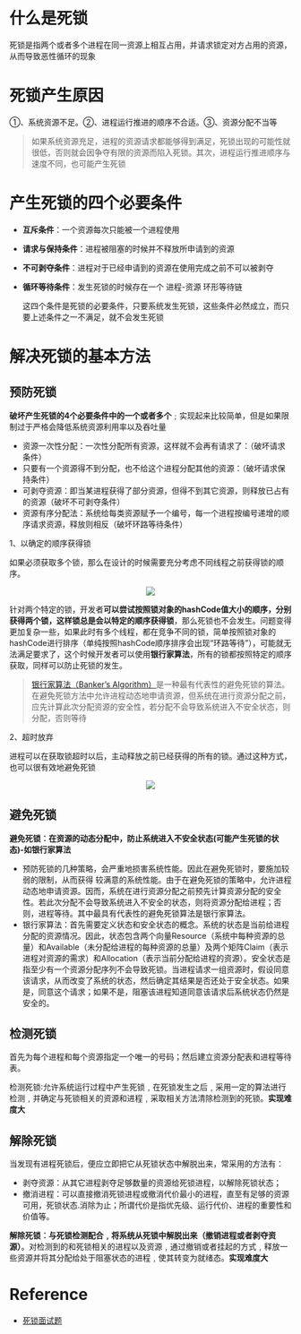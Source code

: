 # 什么是死锁

死锁是指两个或者多个进程在同一资源上相互占用，并请求锁定对方占用的资源，从而导致恶性循环的现象

# 死锁产生原因

①、系统资源不足。②、进程运行推进的顺序不合适。③、资源分配不当等

> 如果系统资源充足，进程的资源请求都能够得到满足，死锁出现的可能性就很低，否则就会因争夺有限的资源而陷入死锁。其次，进程运行推进顺序与速度不同，也可能产生死锁

# 产生死锁的四个必要条件

- **互斥条件**：一个资源每次只能被一个进程使用
- **请求与保持条件**：进程被阻塞的时候并不释放所申请到的资源
- **不可剥夺条件**：进程对于已经申请到的资源在使用完成之前不可以被剥夺
- **循环等待条件**：发生死锁的时候存在一个 进程-资源 环形等待链

   这四个条件是死锁的必要条件，只要系统发生死锁，这些条件必然成立，而只要上述条件之一不满足，就不会发生死锁

# 解决死锁的基本方法

## 预防死锁

**破坏产生死锁的4个必要条件中的一个或者多个**﹔实现起来比较简单，但是如果限制过于严格会降低系统资源利用率以及吞吐量

- 资源一次性分配：一次性分配所有资源，这样就不会再有请求了：（破坏请求条件）
- 只要有一个资源得不到分配，也不给这个进程分配其他的资源：（破坏请求保持条件）
- 可剥夺资源：即当某进程获得了部分资源，但得不到其它资源，则释放已占有的资源（破坏不可剥夺条件）
- 资源有序分配法：系统给每类资源赋予一个编号，每一个进程按编号递增的顺序请求资源，释放则相反（破坏环路等待条件）

1、以确定的顺序获得锁

如果必须获取多个锁，那么在设计的时候需要充分考虑不同线程之前获得锁的顺序。

<center><img src="https://img-blog.csdn.net/20180922174829303?watermark/2/text/aHR0cHM6Ly9ibG9nLmNzZG4ubmV0L2hkMTIzNzA=/font/5a6L5L2T/fontsize/400/fill/I0JBQkFCMA==/dissolve/70"/></center>

针对两个特定的锁，开发者**可以尝试按照锁对象的hashCode值大小的顺序，分别获得两个锁，这样锁总是会以特定的顺序获得锁**，那么死锁也不会发生。问题变得更加复杂一些，如果此时有多个线程，都在竞争不同的锁，简单按照锁对象的hashCode进行排序（单纯按照hashCode顺序排序会出现“环路等待”），可能就无法满足要求了，这个时候开发者可以使用**银行家算法**，所有的锁都按照特定的顺序获取，同样可以防止死锁的发生。

>[银行家算法（Banker’s Algorithm）](https://blog.csdn.net/qq_36260974/article/details/84404369)是一种最有代表性的避免死锁的算法。在避免死锁方法中允许进程动态地申请资源，但系统在进行资源分配之前，应先计算此次分配资源的安全性，若分配不会导致系统进入不安全状态，则分配，否则等待

2、超时放弃

进程可以在获取锁超时以后，主动释放之前已经获得的所有的锁。通过这种方式，也可以很有效地避免死锁

<center><img src="https://img-blog.csdn.net/20180922174924551?watermark/2/text/aHR0cHM6Ly9ibG9nLmNzZG4ubmV0L2hkMTIzNzA=/font/5a6L5L2T/fontsize/400/fill/I0JBQkFCMA==/dissolve/70"/></center>

## 避免死锁

**避免死锁︰在资源的动态分配中，防止系统进入不安全状态(可能产生死锁的状态)-如银行家算法**

- 预防死锁的几种策略，会严重地损害系统性能。因此在避免死锁时，要施加较弱的限制，从而获得 较满意的系统性能。由于在避免死锁的策略中，允许进程动态地申请资源。因而，系统在进行资源分配之前预先计算资源分配的安全性。若此次分配不会导致系统进入不安全的状态，则将资源分配给进程；否则，进程等待。其中最具有代表性的避免死锁算法是银行家算法。
- 银行家算法：首先需要定义状态和安全状态的概念。系统的状态是当前给进程分配的资源情况。因此，状态包含两个向量Resource（系统中每种资源的总量）和Available（未分配给进程的每种资源的总量）及两个矩阵Claim（表示进程对资源的需求）和Allocation（表示当前分配给进程的资源）。安全状态是指至少有一个资源分配序列不会导致死锁。当进程请求一组资源时，假设同意该请求，从而改变了系统的状态，然后确定其结果是否还处于安全状态。如果是，同意这个请求；如果不是，阻塞该进程知道同意该请求后系统状态仍然是安全的。
  

## 检测死锁
首先为每个进程和每个资源指定一个唯一的号码；然后建立资源分配表和进程等待表。

检测死锁∶允许系统运行过程中产生死锁﹐在死锁发生之后﹐采用一定的算法进行检测﹐并确定与死锁相关的资源和进程﹐采取相关方法清除检测到的死锁。**实现难度大**

## 解除死锁

当发现有进程死锁后，便应立即把它从死锁状态中解脱出来，常采用的方法有：

- 剥夺资源：从其它进程剥夺足够数量的资源给死锁进程，以解除死锁状态；
- 撤消进程：可以直接撤消死锁进程或撤消代价最小的进程，直至有足够的资源可用，死锁状态.消除为止；所谓代价是指优先级、运行代价、进程的重要性和价值等。



**解除死锁︰与死锁检测配合﹐将系统从死锁中解脱出来（撤销进程或者剥夺资源）**。对检测到的和死锁相关的进程以及资源﹐通过撤销或者挂起的方式﹐释放一些资源并将其分配给处于阻塞状态的进程﹐使其转变为就绪态。**实现难度大**

# Reference

- [死锁面试题](https://blog.csdn.net/hd12370/article/details/82814348)